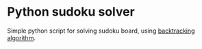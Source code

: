 # Python sudoku solver
Simple python script for solving sudoku board, using [backtracking algorithm](https://en.wikipedia.org/wiki/Backtracking).
